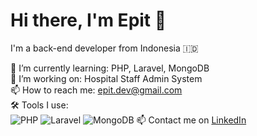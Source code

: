 # Hi there, I'm Epit 👋

I'm a back-end developer from Indonesia 🇮🇩

🌱 I’m currently learning: PHP, Laravel, MongoDB  
💼 I’m working on: Hospital Staff Admin System  
📫 How to reach me: epit.dev@gmail.com  
🛠️ Tools I use:  
![PHP](https://img.shields.io/badge/-PHP-8892BF?style=flat-square&logo=php&logoColor=white)
![Laravel](https://img.shields.io/badge/-Laravel-FF2D20?style=flat-square&logo=laravel&logoColor=white)
![MongoDB](https://img.shields.io/badge/-MongoDB-4DB33D?style=flat-square&logo=mongodb&logoColor=white)
📫 Contact me on [LinkedIn](https://www.linkedin.com/in/epit-dev)


